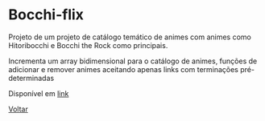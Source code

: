 # Bocchi-flix

Projeto de um projeto de catálogo temático de animes com animes como Hitoribocchi e Bocchi the Rock como principais.

Incrementa um array bidimensional para o catálogo de animes, funções de adicionar e remover animes aceitando apenas links com terminações pré-determinadas

Disponível em [link](https://codepen.io/LeandroLFE/full/YzjRwWR)

[Voltar](../README.md)